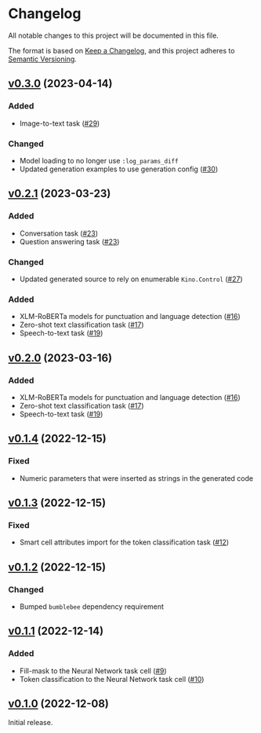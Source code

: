# Changelog

All notable changes to this project will be documented in this file.

The format is based on [Keep a Changelog](https://keepachangelog.com/en/1.0.0/),
and this project adheres to [Semantic Versioning](https://semver.org/spec/v2.0.0.html).

## [v0.3.0](https://github.com/livebook-dev/kino_bumblebee/tree/v0.3.0) (2023-04-14)

### Added

* Image-to-text task ([#29](https://github.com/livebook-dev/kino_bumblebee/pull/29))

### Changed

* Model loading to no longer use `:log_params_diff`
* Updated generation examples to use generation config ([#30](https://github.com/livebook-dev/kino_bumblebee/pull/30))

## [v0.2.1](https://github.com/livebook-dev/kino_bumblebee/tree/v0.2.1) (2023-03-23)

### Added

* Conversation task ([#23](https://github.com/livebook-dev/kino_bumblebee/pull/23))
* Question answering task ([#23](https://github.com/livebook-dev/kino_bumblebee/pull/23))

### Changed

* Updated generated source to rely on enumerable `Kino.Control` ([#27](https://github.com/livebook-dev/kino_bumblebee/pull/27))

### Added

* XLM-RoBERTa models for punctuation and language detection ([#16](https://github.com/livebook-dev/kino_bumblebee/pull/16))
* Zero-shot text classification task ([#17](https://github.com/livebook-dev/kino_bumblebee/pull/17))
* Speech-to-text task ([#19](https://github.com/livebook-dev/kino_bumblebee/pull/19))

## [v0.2.0](https://github.com/livebook-dev/kino_bumblebee/tree/v0.2.0) (2023-03-16)

### Added

* XLM-RoBERTa models for punctuation and language detection ([#16](https://github.com/livebook-dev/kino_bumblebee/pull/16))
* Zero-shot text classification task ([#17](https://github.com/livebook-dev/kino_bumblebee/pull/17))
* Speech-to-text task ([#19](https://github.com/livebook-dev/kino_bumblebee/pull/19))

## [v0.1.4](https://github.com/livebook-dev/kino_bumblebee/tree/v0.1.4) (2022-12-15)

### Fixed

* Numeric parameters that were inserted as strings in the generated code

## [v0.1.3](https://github.com/livebook-dev/kino_bumblebee/tree/v0.1.3) (2022-12-15)

### Fixed

* Smart cell attributes import for the token classification task ([#12](https://github.com/livebook-dev/kino_bumblebee/pull/12))

## [v0.1.2](https://github.com/livebook-dev/kino_bumblebee/tree/v0.1.2) (2022-12-15)

### Changed

* Bumped `bumblebee` dependency requirement

## [v0.1.1](https://github.com/livebook-dev/kino_bumblebee/tree/v0.1.1) (2022-12-14)

### Added

* Fill-mask to the Neural Network task cell ([#9](https://github.com/livebook-dev/kino_bumblebee/pull/9))
* Token classification to the Neural Network task cell ([#10](https://github.com/livebook-dev/kino_bumblebee/pull/10))

## [v0.1.0](https://github.com/livebook-dev/kino_bumblebee/tree/v0.1.0) (2022-12-08)

Initial release.
